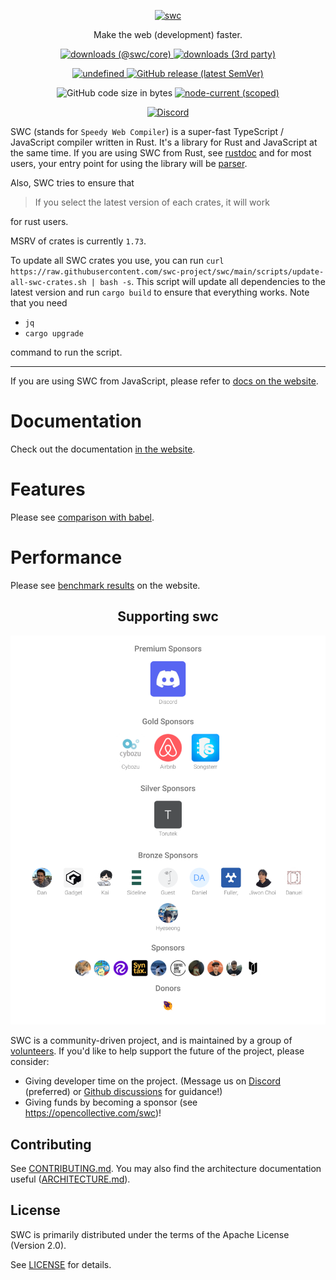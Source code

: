 <p align="center">
  <a href="https://swc.rs/">
    <img alt="swc" src="https://raw.githubusercontent.com/swc-project/logo/master/swc.png" width="546">
  </a>
</p>

<p align="center">
  Make the web (development) faster.
</p>

<p align="center">
  <a href="https://www.npmjs.com/package/@swc/core">
    <img alt="downloads (@swc/core)" src="https://img.shields.io/npm/dm/@swc/core?label=downloads%20%28%40swc%2Fcore%29">
  </a>
  <a href="https://www.npmjs.com/package/@swc/counter?activeTab=dependents">
    <img alt="downloads (3rd party)" src="https://img.shields.io/npm/dm/@swc/counter?label=downloads%20%283rd%20party%29">
  </a>
</p>
<p align="center">
  <a href="https://crates.io/crates/swc_ecma_parser">
    <img alt="undefined" src="https://img.shields.io/crates/d/swc_ecma_parser.svg?label=crates.io%20downloads">
  </a>
  <a href="https://github.com/swc-project/swc/releases/latest">
    <img alt="GitHub release (latest SemVer)" src="https://img.shields.io/github/v/release/swc-project/swc">
  </a>
</p>

<p align="center">
  <img alt="GitHub code size in bytes" src="https://img.shields.io/github/languages/code-size/swc-project/swc">
  <a href="https://github.com/swc-project/swc/blob/main/package.json#L22">
    <img alt="node-current (scoped)" src="https://img.shields.io/node/v/@swc/core">
  </a>
</p>

<p align="center">
  <a href="https://discord.com/invite/GnHbXTdZz6">
    <img alt="Discord" src="https://img.shields.io/discord/889779439272075314">
  </a>
</p>

SWC (stands for `Speedy Web Compiler`) is a super-fast TypeScript / JavaScript
compiler written in Rust. It's a library for Rust and JavaScript at the same
time. If you are using SWC from Rust, see [rustdoc](https://rustdoc.swc.rs/swc/)
and for most users, your entry point for using the library will be
[parser](https://rustdoc.swc.rs/swc_ecma_parser/).

Also, SWC tries to ensure that

> If you select the latest version of each crates, it will work

for rust users.

MSRV of crates is currently `1.73`.

To update all SWC crates you use, you can run
`curl https://raw.githubusercontent.com/swc-project/swc/main/scripts/update-all-swc-crates.sh | bash -s`.
This script will update all dependencies to the latest version and run
`cargo build` to ensure that everything works. Note that you need

-   `jq`
-   `cargo upgrade`

command to run the script.

---

If you are using SWC from JavaScript, please refer to
[docs on the website](https://swc.rs/docs/installation/).

# Documentation

Check out the documentation [in the website](https://swc.rs/docs/installation/).

# Features

Please see [comparison with babel](https://swc.rs/docs/migrating-from-babel).

# Performance

Please see [benchmark results](https://swc.rs/docs/benchmark-transform) on the
website.

<h2 align="center">Supporting swc</h2>

<p align="center">
  <a href="https://opencollective.com/swc">
    <img src="https://raw.githubusercontent.com/swc-project/swc-sponsor-images/main/sponsors.svg" alt="Sponsors">
  </a>
</p>

SWC is a community-driven project, and is maintained by a group of
[volunteers](https://opencollective.com/swc#team). If you'd like to help support
the future of the project, please consider:

-   Giving developer time on the project. (Message us on
    [Discord](https://discord.gg/GnHbXTdZz6) (preferred) or
    [Github discussions](https://github.com/swc-project/swc/discussions) for
    guidance!)
-   Giving funds by becoming a sponsor (see https://opencollective.com/swc)!

## Contributing

See [CONTRIBUTING.md](CONTRIBUTING.md). You may also find the architecture
documentation useful ([ARCHITECTURE.md](ARCHITECTURE.md)).

## License

SWC is primarily distributed under the terms of the Apache License (Version
2.0).

See [LICENSE](LICENSE) for details.
